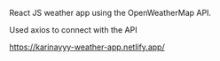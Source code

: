 React JS weather app using the OpenWeatherMap API.

Used axios to connect with the API

https://karinayyy-weather-app.netlify.app/
